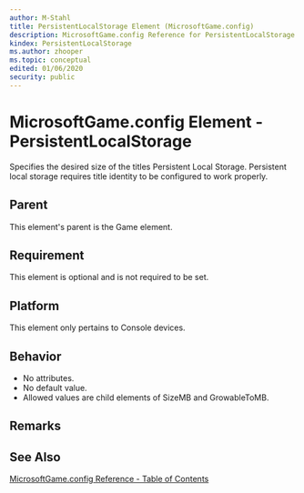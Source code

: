 ```yaml
---
author: M-Stahl
title: PersistentLocalStorage Element (MicrosoftGame.config)
description: MicrosoftGame.config Reference for PersistentLocalStorage Element.
kindex: PersistentLocalStorage
ms.author: zhooper
ms.topic: conceptual
edited: 01/06/2020
security: public
---
```


# MicrosoftGame.config Element - PersistentLocalStorage

Specifies the desired size of the titles Persistent Local Storage. Persistent local storage requires title identity to be configured to work properly.

## Parent
This element's parent is the Game element.

## Requirement
This element is optional and is not required to be set. 

## Platform
This element only pertains to Console devices.

## Behavior
* No attributes.
* No default value.
* Allowed values are child elements of SizeMB and GrowableToMB.

## Remarks


## See Also
[MicrosoftGame.config Reference - Table of Contents](gc-microsoftgameconfig-toc.md)  